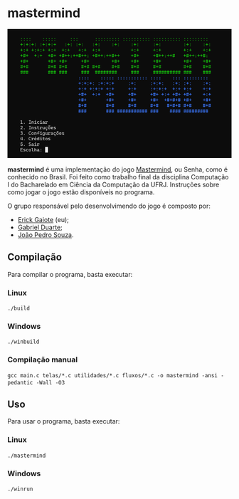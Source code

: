 # mastermind

![Captura de tela do jogo](screenshot.png)

**mastermind** é uma implementação do jogo [Mastermind](https://pt.wikipedia.org/wiki/Mastermind),
ou Senha, como é conhecido no Brasil. Foi feito como trabalho final da disciplina Computação I do
Bacharelado em Ciência da Computação da UFRJ. Instruções sobre como jogar o jogo estão disponíveis
no programa.

O grupo responsável pelo desenvolvimendo do jogo é composto por:

- [Erick Gaiote](https://github.com/EkEgg) (eu);
- [Gabriel Duarte](https://github.com/dsgab);
- [João Pedro Souza](https://github.com/jodopodro).

## Compilação

Para compilar o programa, basta executar:

### Linux

```
./build
```

### Windows

```
./winbuild
```

### Compilação manual
```
gcc main.c telas/*.c utilidades/*.c fluxos/*.c -o mastermind -ansi -pedantic -Wall -O3
```

## Uso

Para usar o programa, basta executar:

### Linux

```
./mastermind
```

### Windows

```
./winrun
```

